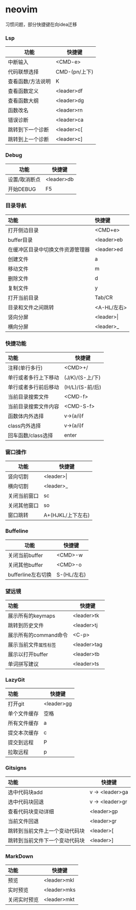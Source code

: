 # neovim

习惯问题，部分快捷键在向idea迁移

### Lsp

| 功能              | 快捷键        |
| ----------------- | ------------- |
| 中断输入          | \<CMD-e>      |
| 代码联想选择      | CMD-(pn/上下) |
| 查看函数/方法说明 | K             |
| 查看函数定义      | \<leader>df   |
| 查看函数大纲      | \<leader>dg   |
| 函数改名          | \<leader>rn   |
| 错误诊断          | \<leader>ca   |
| 跳转到下一个诊断  | \<leader>c[   |
| 跳转到上一个诊断  | \<leader>c]   |

### Debug

| 功能          | 快捷键      |
| ------------- | ----------- |
| 设置/取消断点 | \<leader>db |
| 开始DEBUG     | F5          |

### 目录导航

| 功能                             | 快捷键      |
| :------------------------------- | :---------- |
| 打开侧边目录                     | \<CMD+e>    |
| buffer目录                       | \<leader>eb |
| 在缓冲区目录中切换文件资源管理器 | \<leader>ed |
| 创建文件                         | a           |
| 移动文件                         | m           |
| 删除文件                         | d           |
| 复制文件                         | y           |
| 打开当前目录                     | Tab/CR      |
| 目录和文件之间跳转               | <A-HL/左右> |
| 竖向分屏                         | \<leader>\| |
| 横向分屏                         | \<leader>\_ |

### 快捷功能

| 功能                 | 快捷键          |
| :------------------- | --------------- |
| 注释(单行多行)       | \<CMD>+/        |
| 单行或者多行上下移动 | (J/K)/(S-上/下) |
| 单行或者多行前后移动 | (H/L)/(S-前/后) |
| 当前目录搜索文件     | \<CMD-f>        |
| 当前目录搜索文件内容 | \<CMD-S-f>      |
| 函数体内外选择       | v->(a/i)f       |
| class内外选择        | v->(a/i)f       |
| 回车函数/class选择   | enter           |

### 窗口操作

| 功能         | 快捷键            |
| ------------ | ----------------- |
| 竖向切割     | \<leader>\|       |
| 横向切割     | \<leader>\_       |
| 关闭当前窗口 | sc                |
| 关闭其他窗口 | so                |
| 窗口跳转     | A+(HJKL/上下左右) |

### Buffeline

| 功能               | 快捷键      |
| ------------------ | ----------- |
| 关闭当前buffer     | \<CMD>-w    |
| 关闭其他buffer     | \<CMD>-o    |
| bufferline左右切换 | S-(HL/左右) |

### 望远镜

| 功能                   | 快捷键       |
| :--------------------- | ------------ |
| 展示所有的keymaps      | \<leader>tk  |
| 跳转到历史文件         | \<leader>tj  |
| 展示所有的command命令  | \<C-p>       |
| 展示当前文件`属性标签` | \<leader>tag |
| 展示以打开buffer       | \<leader>tb  |
| 单词拼写建议           | \<leader>ts  |

### LazyGit

| 功能         | 快捷键      |
| :----------- | ----------- |
| 打开git      | \<leader>gg |
| 单个文件缓存 | 空格        |
| 所有文件缓存 | a           |
| 提交本次缓存 | c           |
| 提交到远程   | P           |
| 拉取远程     | p           |

### Gitsigns

| 功能                           | 快捷键           |
| :----------------------------- | ---------------- |
| 选中代码块add                  | v -> \<leader>ga |
| 选中代码块回退                 | v -> \<leader>gr |
| 查看代码块变动详细             | \<leader>gp      |
| 当前文件回退                   | \<leader>gr      |
| 跳转到当前文件上一个变动代码块 | \<leader>[       |
| 跳转到当前文件下一个变动代码块 | \<leader>]       |

### MarkDown

| 功能         | 快捷键       |
| :----------- | ------------ |
| 预览         | \<leader>mkl |
| 实时预览     | \<leader>mks |
| 关闭实时预览 | \<leader>mkt |
